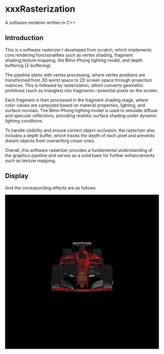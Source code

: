# xxxRasterization
A software renderer written in C++
## Introduction
This is a software rasterizer I developed from scratch, which implements core rendering functionalities such as vertex shading, fragment shading,texture mapping, the Blinn-Phong lighting model, and depth buffering (Z-buffering).

The pipeline starts with vertex processing, where vertex positions are transformed from 3D world space to 2D screen space through projection matrices. This is followed by rasterization, which converts geometric primitives (such as triangles) into fragments—potential pixels on the screen.

Each fragment is then processed in the fragment shading stage, where color values are computed based on material properties, lighting, and surface normals. The Blinn-Phong lighting model is used to simulate diffuse and specular reflections, providing realistic surface shading under dynamic lighting conditions.

To handle visibility and ensure correct object occlusion, the rasterizer also includes a depth buffer, which tracks the depth of each pixel and prevents distant objects from overwriting closer ones.

Overall, this software rasterizer provides a fundamental understanding of the graphics pipeline and serves as a solid base for further enhancements such as texture mapping.

## Display
And the corresponding effects are as follows
<p align="center">
  <img src="./display/framebuffer_2.png" alt="Framebuffer output2" width="800" />
</p>
